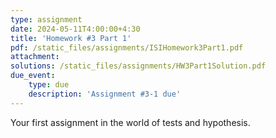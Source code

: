 ```yaml
---
type: assignment
date: 2024-05-11T4:00:00+4:30
title: 'Homework #3 Part 1'
pdf: /static_files/assignments/ISIHomework3Part1.pdf
attachment: 
solutions: /static_files/assignments/HW3Part1Solution.pdf
due_event: 
    type: due
    description: 'Assignment #3-1 due'
---
```


Your first assignment in the world of tests and hypothesis.
